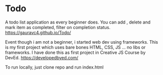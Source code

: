 # Todo
A todo list application as every beginner does.
You can add , delete and mark item as completed, filter on completion status.
https://gauravc4.github.io/Todo/

Event though i am not a beginner, i started web dev using frameworks.
This is my first project which uses bare bones HTML, CSS, JS ... no libs or frameworks.
I have done this as first project in Creative JS Course by DevEd.
https://developedbyed.com/

To run locally, just clone repo and run index.html
